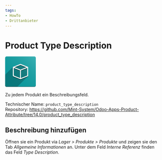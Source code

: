 ```yaml
---
tags:
- HowTo
- Drittanbieter
---
```

# Product Type Description
![icon_oms_box](assets/icon_oms_box.png)

Zu jedem Produkt ein Beschreibungsfeld.

Technischer Name: `product_type_description`\
Repository: <https://github.com/Mint-System/Odoo-Apps-Product-Attribute/tree/14.0/product_type_description>

## Beschreibung hinzufügen

Öffnen sie ein Produkt via *Lager > Produkte > Produkte* und zeigen sie den Tab *Allgemeine Informationen* an. Unter dem Feld *Interne Referenz* finden das Feld *Type Description*.